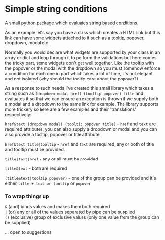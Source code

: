 Simple string conditions
================

A small python package which evaluates string based conditions.

As an example let's say you have a class which creates a HTML link
but this link can have some widgets attached to it such as a tooltip,
popover, dropdown, modal etc.

Normally you would declare what widgets are supported by your class in
an array or dict and loop through it to perform the validations
but here comes the tricky part, some widgets don't get
well together. Like the tooltip with the popover or the modal with the
dropdown so you must somehow enforce a condition for each one in part
which takes a lot of time, it's not elegant and not isolated (why should
the tooltip care about the popover?).

As a response to such needs I've created this small library which takes a
string such as `(dropdown modal href) (tooltip popover) title` and evaluates
it so that we can ensure an exception is thrown if we supply both a modal
and a dropdown to the same link for example. The library supports more
trickery so here are a few examples and their 'translations' respectively:

`href&text (dropdown modal) (tooltip popover title)` - `href` and `text` are
required attributes, you can also supply a dropdown or modal and you can also
provide a tooltip, popover or title attribute.

`href&text title|tooltip` - `href` and `text` are required, any or both of
title and tooltip must be provided.

`title|text|href` - any or all must be provided

`title&text` - both are required

`(title&text|tooltip popover)` - one of the group can be provided and it's
either `title + text or tooltip` or `popover`

### To wrap things up ######

`&`  (and) binds values and makes them both required  
`|`  (or) any or all of the values separated by pipe can be supplied  
`()` (exclusive) group of exclusive values (only one value from the group can be supplied)  

... open to suggestions